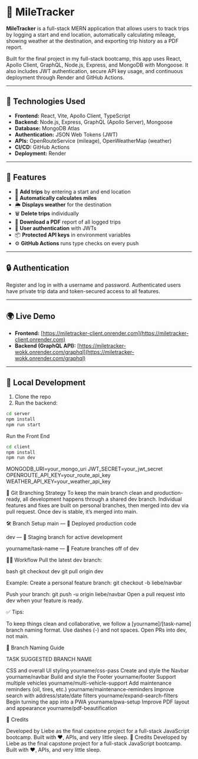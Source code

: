 # 🚗 MileTracker

**MileTracker** is a full-stack MERN application that allows users to track trips by logging a start and end location, automatically calculating mileage, showing weather at the destination, and exporting trip history as a PDF report.

Built for the final project in my full-stack bootcamp, this app uses React, Apollo Client, GraphQL, Node.js, Express, and MongoDB with Mongoose. It also includes JWT authentication, secure API key usage, and continuous deployment through Render and GitHub Actions.

---

## 🔧 Technologies Used

- **Frontend:** React, Vite, Apollo Client, TypeScript
- **Backend:** Node.js, Express, GraphQL (Apollo Server), Mongoose
- **Database:** MongoDB Atlas
- **Authentication:** JSON Web Tokens (JWT)
- **APIs:** OpenRouteService (mileage), OpenWeatherMap (weather)
- **CI/CD:** GitHub Actions
- **Deployment:** Render

---

## 🚀 Features

- 🧭 **Add trips** by entering a start and end location
- 📏 **Automatically calculates miles**
- 🌦️ **Displays weather** for the destination
- 🗑 **Delete trips** individually
- 📄 **Download a PDF** report of all logged trips
- 🔐 **User authentication** with JWTs
- 📦 **Protected API keys** in environment variables
- ⚙️ **GitHub Actions** runs type checks on every push

---

## 🔒 Authentication

Register and log in with a username and password. Authenticated users have private trip data and token-secured access to all features.

---

## 🌍 Live Demo

- **Frontend:** [https://miletracker-client.onrender.com](https://miletracker-client.onrender.com)
- **Backend (GraphQL API):** [https://miletracker-wokk.onrender.com/graphql](https://miletracker-wokk.onrender.com/graphql)

---

## 🧪 Local Development

1. Clone the repo
2. Run the backend:

```bash
cd server
npm install
npm run start
```
Run the Front End
```bash
cd client
npm install
npm run dev
```
MONGODB_URI=your_mongo_uri
JWT_SECRET=your_jwt_secret
OPENROUTE_API_KEY=your_route_api_key
WEATHER_API_KEY=your_weather_api_key

🔁 Git Branching Strategy
To keep the main branch clean and production-ready, all development happens through a shared dev branch. Individual features and fixes are built on personal branches, then merged into dev via pull request. Once dev is stable, it’s merged into main.

🛠 Branch Setup
main — 🚀 Deployed production code

dev — 🧪 Staging branch for active development

yourname/task-name — 🧱 Feature branches off of dev

🧑‍💻 Workflow
Pull the latest dev branch:

bash
git checkout dev
git pull origin dev

Example:
Create a personal feature branch:
git checkout -b liebe/navbar

Push your branch:
git push -u origin liebe/navbar
Open a pull request into dev when your feature is ready.

✅ Tips:

To keep things clean and collaborative, we follow a [yourname]/[task-name] branch naming format. 
Use dashes (-) and not spaces. 
Open PRs into dev, not main.

🌿 Branch Naming Guide

TASK	                                        SUGGESTED BRANCH NAME

CSS and overall UI styling	                    yourname/css-pass
Create and style the Navbar	                    yourname/navbar
Build and style the Footer	                    yourname/footer
Support multiple vehicles	                    yourname/multi-vehicle-support
Add maintenance reminders (oil, tires, etc.)	yourname/maintenance-reminders
Improve search with address/state/date filters	yourname/expand-search-filters
Begin turning the app into a PWA	            yourname/pwa-setup
Improve PDF layout and appearance	            yourname/pdf-beautification

👏 Credits

Developed by Liebe as the final capstone project for a full-stack JavaScript bootcamp. Built with ❤️, APIs, and very little sleep.
👏 Credits
Developed by Liebe as the final capstone project for a full-stack JavaScript bootcamp. Built with ❤️, APIs, and very little sleep.